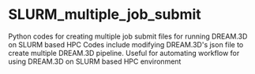 # SLURM_multiple_job_submit
Python codes for creating multiple job submit files for running DREAM.3D on SLURM based HPC
Codes include modifying DREAM.3D's json file to create multiple DREAM.3D pipeline. Useful for automating workflow for using DREAM.3D on SLURM based HPC environment 
